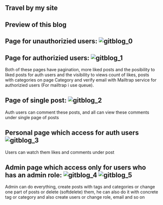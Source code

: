 Travel by my site
---


Preview of this blog
---

Page for unauthorizied users:
![gitblog_0](https://github.com/Metraaa7/Laravel_blog/assets/114976507/a61786fd-610c-44ab-868f-03e807c013a6)
---

Page for authorizied users:
![gitblog_1](https://github.com/Metraaa7/Laravel_blog/assets/114976507/fd761794-3a2e-42c7-8a24-c3b7535df94c)
---
Both of these pages have pagination, more liked posts and the posibility to liked posts for auth users and the visibility to views count of likes, posts with categories on page Category and  verify email with Mailtrap service for authorizied users (For mailtrap i use queue).

Page of single post:
![gitblog_2](https://github.com/Metraaa7/Laravel_blog/assets/114976507/7580a784-7f51-47df-87ca-065e96fa17a9)
---
Auth users can comment these posts, and all can view these comments under single page of posts

Personal page which access for auth users
![gitblog_3](https://github.com/Metraaa7/Laravel_blog/assets/114976507/74ff8916-c740-4760-abfd-99fb474c9a73)
---
Users can watch them likes and comments under post

Admin page which access only for users who has an admin role:
![gitblog_4](https://github.com/Metraaa7/Laravel_blog/assets/114976507/3ddc9c1b-0f8f-473b-bf52-087ddd82fc88)
![gitblog_5](https://github.com/Metraaa7/Laravel_blog/assets/114976507/46f4646f-e764-4117-8681-d3c5bcd2ff95)
---
Admin can do everything, create posts with tags and categories or change one part of posts or delete (softdelete) them, he can also do it with concrete tag or category and also create users or change role, email and so on 


